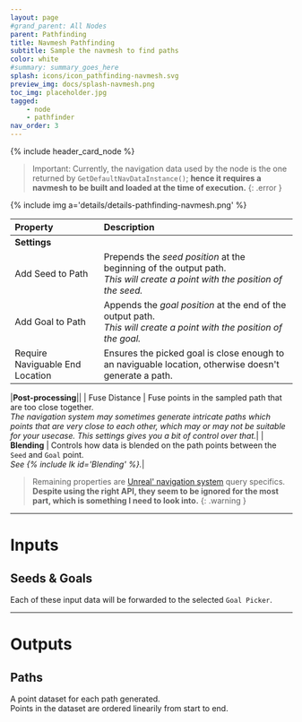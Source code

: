 ```yaml
---
layout: page
#grand_parent: All Nodes
parent: Pathfinding
title: Navmesh Pathfinding
subtitle: Sample the navmesh to find paths
color: white
#summary: summary_goes_here
splash: icons/icon_pathfinding-navmesh.svg
preview_img: docs/splash-navmesh.png
toc_img: placeholder.jpg
tagged: 
    - node
    - pathfinder
nav_order: 3
---
```


{% include header_card_node %}

>Important: Currently, the navigation data used by the node is the one returned by `GetDefaultNavDataInstance()`; **hence it requires a navmesh to be built and loaded at the time of execution.**
{: .error }

{% include img a='details/details-pathfinding-navmesh.png' %} 

| Property       | Description          |
|:-------------|:------------------|
|**Settings**||
| Add Seed to Path           | Prepends the *seed position* at the beginning of the output path.<br>*This will create a point with the position of the seed.* |
| Add Goal to Path           | Appends the *goal position* at the end of the output path.<br>*This will create a point with the position of the goal.* |
| Require Naviguable End Location           | Ensures the picked goal is close enough to an naviguable location, otherwise doesn't generate a path. |

|**Post-processing**||
| Fuse Distance          | Fuse points in the sampled path that are too close together.<br>*The navigation system may sometimes generate intricate paths which points that are very close to each other, which may or may not be suitable for your usecase. This settings gives you a bit of control over that.*|
| **Blending**          | Controls how data is blended on the path points between the `Seed` and `Goal` point.<br>*See {% include lk id='Blending' %}.*|

> Remaining properties are [Unreal' navigation system](https://docs.unrealengine.com/4.27/en-US/InteractiveExperiences/ArtificialIntelligence/NavigationSystem/) query specifics.
> **Despite using the right API, they seem to be ignored for the most part, which is something I need to look into.**
{: .warning }

---
# Inputs
## Seeds & Goals
Each of these input data will be forwarded to the selected `Goal Picker`. 

---
# Outputs
## Paths
A point dataset for each path generated.  
Points in the dataset are ordered linearily from start to end.